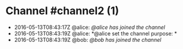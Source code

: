 # Channel \#channel2 (1)

* 2016-05-13T08:43:17Z @alice: *@alice has joined the channel*
* 2016-05-13T08:43:19Z @alice: *@alice set the channel purpose: *
* 2016-05-13T08:43:19Z @bob: *@bob has joined the channel*

